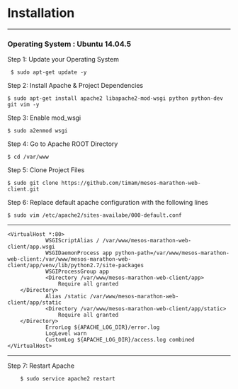 # Installation
--------
### Operating System : Ubuntu 14.04.5

Step 1: Update your Operating System

     $ sudo apt-get update -y

Step 2: Install Apache & Project Dependencies

    $ sudo apt-get install apache2 libapache2-mod-wsgi python python-dev git vim -y 

Step 3: Enable mod_wsgi

    $ sudo a2enmod wsgi
Step 4: Go to Apache ROOT Directory

    $ cd /var/www

Step 5: Clone Project Files
    
    $ sudo git clone https://github.com/timam/mesos-marathon-web-client.git

Step 6: Replace default apache configuration with the following lines

    $ sudo vim /etc/apache2/sites-availabe/000-default.conf
----------
	<VirtualHost *:80>
                WSGIScriptAlias / /var/www/mesos-marathon-web-client/app.wsgi
                WSGIDaemonProcess app python-path=/var/www/mesos-marathon-web-client:/var/www/mesos-marathon-web-client/app/venv/lib/python2.7/site-packages
                WSGIProcessGroup app
                <Directory /var/www/mesos-marathon-web-client/app>
                	Require all granted
		</Directory>
                Alias /static /var/www/mesos-marathon-web-client/app/static
                <Directory /var/www/mesos-marathon-web-client/app/static>
                	Require all granted
		</Directory>
                ErrorLog ${APACHE_LOG_DIR}/error.log
                LogLevel warn
                CustomLog ${APACHE_LOG_DIR}/access.log combined
	</VirtualHost>
----------
Step 7: Restart Apache

        $ sudo service apache2 restart

